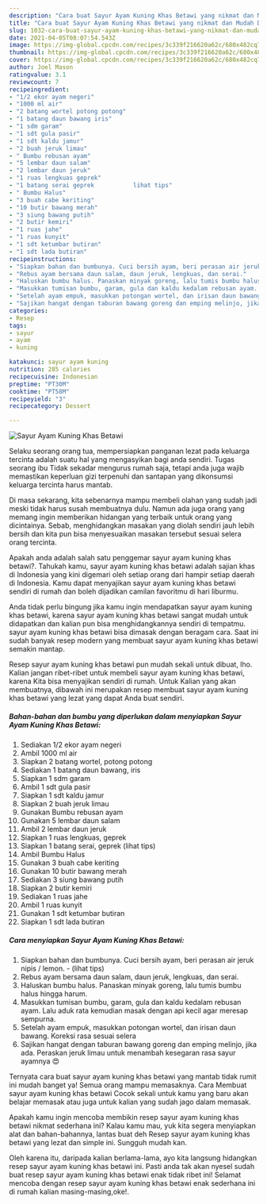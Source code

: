 ```yaml
---
description: "Cara buat Sayur Ayam Kuning Khas Betawi yang nikmat dan Mudah Dibuat"
title: "Cara buat Sayur Ayam Kuning Khas Betawi yang nikmat dan Mudah Dibuat"
slug: 1032-cara-buat-sayur-ayam-kuning-khas-betawi-yang-nikmat-dan-mudah-dibuat
date: 2021-04-05T08:07:54.543Z
image: https://img-global.cpcdn.com/recipes/3c339f216620a62c/680x482cq70/sayur-ayam-kuning-khas-betawi-foto-resep-utama.jpg
thumbnail: https://img-global.cpcdn.com/recipes/3c339f216620a62c/680x482cq70/sayur-ayam-kuning-khas-betawi-foto-resep-utama.jpg
cover: https://img-global.cpcdn.com/recipes/3c339f216620a62c/680x482cq70/sayur-ayam-kuning-khas-betawi-foto-resep-utama.jpg
author: Joel Mason
ratingvalue: 3.1
reviewcount: 7
recipeingredient:
- "1/2 ekor ayam negeri"
- "1000 ml air"
- "2 batang wortel potong potong"
- "1 batang daun bawang iris"
- "1 sdm garam"
- "1 sdt gula pasir"
- "1 sdt kaldu jamur"
- "2 buah jeruk limau"
- " Bumbu rebusan ayam"
- "5 lembar daun salam"
- "2 lembar daun jeruk"
- "1 ruas lengkuas geprek"
- "1 batang serai geprek           lihat tips"
- " Bumbu Halus"
- "3 buah cabe keriting"
- "10 butir bawang merah"
- "3 siung bawang putih"
- "2 butir kemiri"
- "1 ruas jahe"
- "1 ruas kunyit"
- "1 sdt ketumbar butiran"
- "1 sdt lada butiran"
recipeinstructions:
- "Siapkan bahan dan bumbunya. Cuci bersih ayam, beri perasan air jeruk nipis / lemon.           (lihat tips)"
- "Rebus ayam bersama daun salam, daun jeruk, lengkuas, dan serai."
- "Haluskan bumbu halus. Panaskan minyak goreng, lalu tumis bumbu halus hingga harum."
- "Masukkan tumisan bumbu, garam, gula dan kaldu kedalam rebusan ayam. Lalu aduk rata kemudian masak dengan api kecil agar meresap sempurna."
- "Setelah ayam empuk, masukkan potongan wortel, dan irisan daun bawang. Koreksi rasa sesuai selera"
- "Sajikan hangat dengan taburan bawang goreng dan emping melinjo, jika ada. Peraskan jeruk limau untuk menambah kesegaran rasa sayur ayamnya 😍"
categories:
- Resep
tags:
- sayur
- ayam
- kuning

katakunci: sayur ayam kuning 
nutrition: 285 calories
recipecuisine: Indonesian
preptime: "PT30M"
cooktime: "PT58M"
recipeyield: "3"
recipecategory: Dessert

---
```



![Sayur Ayam Kuning Khas Betawi](https://img-global.cpcdn.com/recipes/3c339f216620a62c/680x482cq70/sayur-ayam-kuning-khas-betawi-foto-resep-utama.jpg)

Selaku seorang orang tua, mempersiapkan panganan lezat pada keluarga tercinta adalah suatu hal yang mengasyikan bagi anda sendiri. Tugas seorang ibu Tidak sekadar mengurus rumah saja, tetapi anda juga wajib memastikan keperluan gizi terpenuhi dan santapan yang dikonsumsi keluarga tercinta harus mantab.

Di masa  sekarang, kita sebenarnya mampu membeli olahan yang sudah jadi meski tidak harus susah membuatnya dulu. Namun ada juga orang yang memang ingin memberikan hidangan yang terbaik untuk orang yang dicintainya. Sebab, menghidangkan masakan yang diolah sendiri jauh lebih bersih dan kita pun bisa menyesuaikan masakan tersebut sesuai selera orang tercinta. 



Apakah anda adalah salah satu penggemar sayur ayam kuning khas betawi?. Tahukah kamu, sayur ayam kuning khas betawi adalah sajian khas di Indonesia yang kini digemari oleh setiap orang dari hampir setiap daerah di Indonesia. Kamu dapat menyajikan sayur ayam kuning khas betawi sendiri di rumah dan boleh dijadikan camilan favoritmu di hari liburmu.

Anda tidak perlu bingung jika kamu ingin mendapatkan sayur ayam kuning khas betawi, karena sayur ayam kuning khas betawi sangat mudah untuk didapatkan dan kalian pun bisa menghidangkannya sendiri di tempatmu. sayur ayam kuning khas betawi bisa dimasak dengan beragam cara. Saat ini sudah banyak resep modern yang membuat sayur ayam kuning khas betawi semakin mantap.

Resep sayur ayam kuning khas betawi pun mudah sekali untuk dibuat, lho. Kalian jangan ribet-ribet untuk membeli sayur ayam kuning khas betawi, karena Kita bisa menyajikan sendiri di rumah. Untuk Kalian yang akan membuatnya, dibawah ini merupakan resep membuat sayur ayam kuning khas betawi yang lezat yang dapat Anda buat sendiri.

<!--inarticleads1-->

##### Bahan-bahan dan bumbu yang diperlukan dalam menyiapkan Sayur Ayam Kuning Khas Betawi:

1. Sediakan 1/2 ekor ayam negeri
1. Ambil 1000 ml air
1. Siapkan 2 batang wortel, potong potong
1. Sediakan 1 batang daun bawang, iris
1. Siapkan 1 sdm garam
1. Ambil 1 sdt gula pasir
1. Siapkan 1 sdt kaldu jamur
1. Siapkan 2 buah jeruk limau
1. Gunakan  Bumbu rebusan ayam
1. Gunakan 5 lembar daun salam
1. Ambil 2 lembar daun jeruk
1. Siapkan 1 ruas lengkuas, geprek
1. Siapkan 1 batang serai, geprek           (lihat tips)
1. Ambil  Bumbu Halus
1. Gunakan 3 buah cabe keriting
1. Gunakan 10 butir bawang merah
1. Sediakan 3 siung bawang putih
1. Siapkan 2 butir kemiri
1. Sediakan 1 ruas jahe
1. Ambil 1 ruas kunyit
1. Gunakan 1 sdt ketumbar butiran
1. Siapkan 1 sdt lada butiran




<!--inarticleads2-->

##### Cara menyiapkan Sayur Ayam Kuning Khas Betawi:

1. Siapkan bahan dan bumbunya. Cuci bersih ayam, beri perasan air jeruk nipis / lemon. -           (lihat tips)
1. Rebus ayam bersama daun salam, daun jeruk, lengkuas, dan serai.
1. Haluskan bumbu halus. Panaskan minyak goreng, lalu tumis bumbu halus hingga harum.
1. Masukkan tumisan bumbu, garam, gula dan kaldu kedalam rebusan ayam. Lalu aduk rata kemudian masak dengan api kecil agar meresap sempurna.
1. Setelah ayam empuk, masukkan potongan wortel, dan irisan daun bawang. Koreksi rasa sesuai selera
1. Sajikan hangat dengan taburan bawang goreng dan emping melinjo, jika ada. Peraskan jeruk limau untuk menambah kesegaran rasa sayur ayamnya 😍




Ternyata cara buat sayur ayam kuning khas betawi yang mantab tidak rumit ini mudah banget ya! Semua orang mampu memasaknya. Cara Membuat sayur ayam kuning khas betawi Cocok sekali untuk kamu yang baru akan belajar memasak atau juga untuk kalian yang sudah jago dalam memasak.

Apakah kamu ingin mencoba membikin resep sayur ayam kuning khas betawi nikmat sederhana ini? Kalau kamu mau, yuk kita segera menyiapkan alat dan bahan-bahannya, lantas buat deh Resep sayur ayam kuning khas betawi yang lezat dan simple ini. Sungguh mudah kan. 

Oleh karena itu, daripada kalian berlama-lama, ayo kita langsung hidangkan resep sayur ayam kuning khas betawi ini. Pasti anda tak akan nyesel sudah buat resep sayur ayam kuning khas betawi enak tidak ribet ini! Selamat mencoba dengan resep sayur ayam kuning khas betawi enak sederhana ini di rumah kalian masing-masing,oke!.

